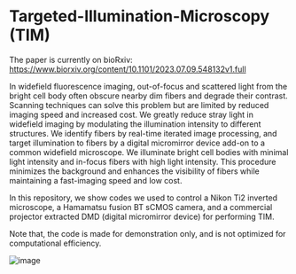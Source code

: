 # Targeted-Illumination-Microscopy (TIM)

The paper is currently on bioRxiv: https://www.biorxiv.org/content/10.1101/2023.07.09.548132v1.full

In widefield fluorescence imaging, out-of-focus and scattered light from the bright cell body often obscure nearby dim fibers and degrade their contrast. Scanning techniques can solve this problem but are limited by reduced imaging speed and increased cost. We greatly reduce stray light in widefield imaging by modulating the illumination intensity to different structures. We identify fibers by real-time iterated image processing, and target illumination to fibers by a digital micromirror device add-on to a common widefield microscope. We illuminate bright cell bodies with minimal light intensity and in-focus fibers with high light intensity. This procedure minimizes the background and enhances the visibility of fibers while maintaining a fast-imaging speed and low cost. 

In this repository, we show codes we used to control a Nikon Ti2 inverted microscope, a Hamamatsu fusion BT sCMOS camera, and a commercial projector extracted DMD (digital micromirror device) for performing TIM.

Note that, the code is made for demonstration only, and is not optimized for computational efficiency.

![image](https://github.com/wormneurolab/Targeted-Illumination-Microscopy/assets/73413475/db961494-074b-41ad-b8da-f6855a30163b)

